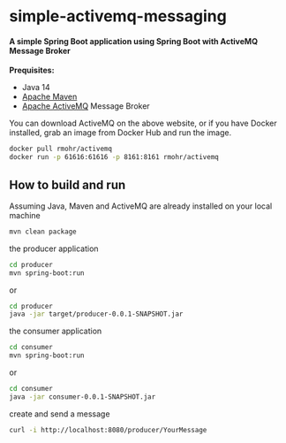 # simple-activemq-messaging

#### A simple Spring Boot application using Spring Boot with ActiveMQ Message Broker

**Prequisites:**

* Java 14
* [Apache Maven](https:http://maven.apache.org/)
* [Apache ActiveMQ](https://activemq.apache.org/) Message Broker

You can download ActiveMQ on the above website, or if you have Docker installed,
grab an image from Docker Hub and run the image. 
```bash
docker pull rmohr/activemq
docker run -p 61616:61616 -p 8161:8161 rmohr/activemq
```

## How to build and run

Assuming Java, Maven and ActiveMQ are already installed on your local machine

```bash
mvn clean package
```

the producer application

```bash
cd producer
mvn spring-boot:run
```

or

```bash
cd producer
java -jar target/producer-0.0.1-SNAPSHOT.jar
```

the consumer application

```bash
cd consumer                              
mvn spring-boot:run
```

or

```bash
cd consumer
java -jar consumer-0.0.1-SNAPSHOT.jar
```
create and send a message

```bash
curl -i http://localhost:8080/producer/YourMessage
```

